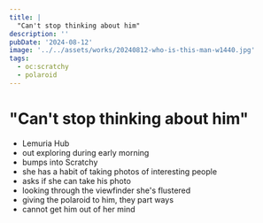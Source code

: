 ```yaml
---
title: |
  "Can't stop thinking about him"
description: ''
pubDate: '2024-08-12'
image: '../../assets/works/20240812-who-is-this-man-w1440.jpg'
tags:
  - oc:scratchy
  - polaroid
---
```


# "Can't stop thinking about him"

- Lemuria Hub
- out exploring during early morning
- bumps into Scratchy
- she has a habit of taking photos of interesting people
- asks if she can take his photo
- looking through the viewfinder she's flustered
- giving the polaroid to him, they part ways
- cannot get him out of her mind
